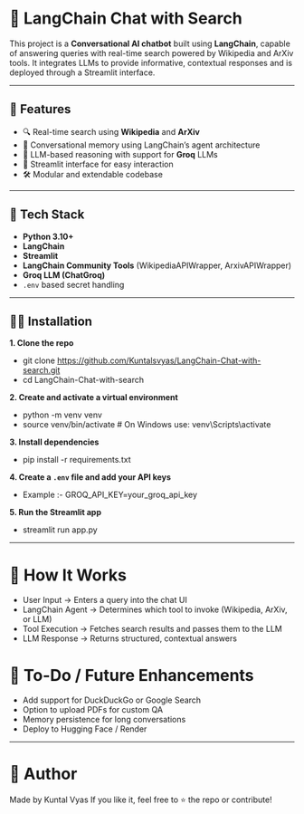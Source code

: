 # 🧠 LangChain Chat with Search

This project is a **Conversational AI chatbot** built using **LangChain**, capable of answering queries with real-time search powered by Wikipedia and ArXiv tools. It integrates LLMs to provide informative, contextual responses and is deployed through a Streamlit interface.

---

## 🚀 Features

- 🔍 Real-time search using **Wikipedia** and **ArXiv**
- 🧠 Conversational memory using LangChain’s agent architecture
- 🤖 LLM-based reasoning with support for **Groq** LLMs
- 💬 Streamlit interface for easy interaction
- 🛠️ Modular and extendable codebase

---

## 🧰 Tech Stack

- **Python 3.10+**
- **LangChain**
- **Streamlit**
- **LangChain Community Tools** (WikipediaAPIWrapper, ArxivAPIWrapper)
- **Groq LLM (ChatGroq)**
- `.env` based secret handling

---

## 🧑‍💻 Installation

**1. Clone the repo**
- git clone https://github.com/Kuntalsvyas/LangChain-Chat-with-search.git
- cd LangChain-Chat-with-search

**2. Create and activate a virtual environment**
- python -m venv venv
- source venv/bin/activate  # On Windows use: venv\Scripts\activate

**3. Install dependencies**
- pip install -r requirements.txt

**4. Create a `.env` file and add your API keys**
- Example :- GROQ_API_KEY=your_groq_api_key

**5. Run the Streamlit app**
- streamlit run app.py

---

# 🧪 How It Works
- User Input → Enters a query into the chat UI
- LangChain Agent → Determines which tool to invoke (Wikipedia, ArXiv, or LLM)
- Tool Execution → Fetches search results and passes them to the LLM
- LLM Response → Returns structured, contextual answers

# 📌 To-Do / Future Enhancements
 - Add support for DuckDuckGo or Google Search
 - Option to upload PDFs for custom QA
 - Memory persistence for long conversations
 - Deploy to Hugging Face / Render

---

# 🙌 Author
Made by Kuntal Vyas
If you like it, feel free to ⭐ the repo or contribute!
